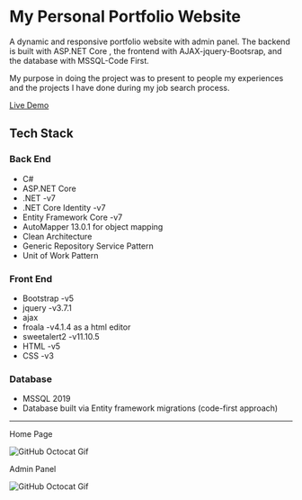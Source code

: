 # My Personal Portfolio Website

A dynamic and responsive portfolio website with admin panel. The backend is built with ASP.NET Core , the frontend with AJAX-jquery-Bootsrap, and the database with MSSQL-Code First.

My purpose in doing the project was to present to people my experiences and the projects I have done during my job search process.

[Live Demo](http://tesl54-001-site1.ftempurl.com)

## Tech Stack 

### Back End
- C#
- ASP.NET Core 
- .NET -v7
- .NET Core Identity -v7
-  Entity Framework Core -v7
- AutoMapper 13.0.1 for object mapping
- Clean Architecture
-  Generic Repository Service Pattern
-  Unit of Work Pattern

### Front End
- Bootstrap -v5 
- jquery -v3.7.1
- ajax
- froala  -v4.1.4 as a html editor
- sweetalert2 -v11.10.5
- HTML -v5
- CSS -v3

### Database
- MSSQL 2019
- Database built via Entity framework migrations (code-first approach)

---
  Home Page 
  
  ![GitHub Octocat Gif](images/myblog_gif1.gif)

  Admin Panel

  ![GitHub Octocat Gif](images/gif2.gif)
